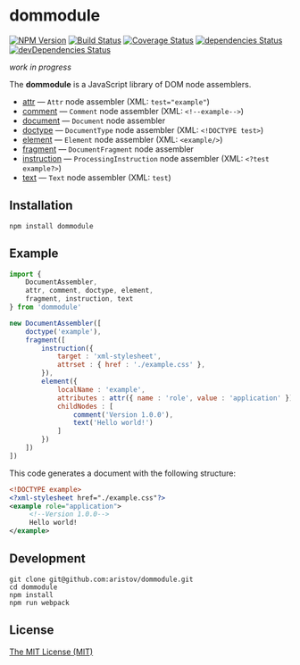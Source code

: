 # dommodule

[![NPM Version](https://img.shields.io/npm/v/dommodule.svg)](https://www.npmjs.com/package/dommodule)
[![Build Status](https://travis-ci.org/aristov/dommodule.svg?branch=master)](https://travis-ci.org/aristov/dommodule)
[![Coverage Status](https://coveralls.io/repos/github/aristov/dommodule/badge.svg?branch=master)](https://coveralls.io/github/aristov/dommodule?branch=master)
[![dependencies Status](https://david-dm.org/aristov/dommodule/status.svg)](https://david-dm.org/aristov/dommodule)
[![devDependencies Status](https://david-dm.org/aristov/dommodule/dev-status.svg)](https://david-dm.org/aristov/dommodule?type=dev)

_work in progress_

The **dommodule** is a JavaScript library of DOM node assemblers.

- [attr](lib/attr.js) — `Attr` node assembler (XML: `test="example"`)
- [comment](lib/comment.js) — `Comment` node assembler (XML: `<!--example-->`)
- [document](lib/document.js) — `Document` node assembler
- [doctype](lib/doctype.js) — `DocumentType` node assembler (XML: `<!DOCTYPE test>`)
- [element](lib/element.js) — `Element` node assembler (XML: `<example/>`)
- [fragment](lib/fragment.js) — `DocumentFragment` node assembler
- [instruction](lib/instruction.js) — `ProcessingInstruction` node assembler (XML: `<?test example?>`)
- [text](lib/text.js) — `Text` node assembler (XML: `test`)

## Installation

```
npm install dommodule
```

## Example

```js
import {
    DocumentAssembler,
    attr, comment, doctype, element,
    fragment, instruction, text
} from 'dommodule'

new DocumentAssembler([
    doctype('example'),
    fragment([
        instruction({
            target : 'xml-stylesheet',
            attrset : { href : './example.css' },
        }),
        element({
            localName : 'example',
            attributes : attr({ name : 'role', value : 'application' }),
            childNodes : [
                comment('Version 1.0.0'),
                text('Hello world!')
            ]
        })
    ])
])
```

This code generates a document with the following structure:

```xml
<!DOCTYPE example>
<?xml-stylesheet href="./example.css"?>
<example role="application">
     <!--Version 1.0.0-->
     Hello world!
</example>
```

## Development

```
git clone git@github.com:aristov/dommodule.git
cd dommodule
npm install
npm run webpack
```

## License

[The MIT License (MIT)](https://raw.githubusercontent.com/aristov/dommodule/master/LICENSE)
